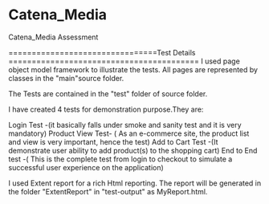 # Catena_Media
Catena_Media Assessment



================================Test Details =========================================
I used  page object model framework to illustrate the tests. All pages are represented by classes in the "main"source folder.

The Tests are contained in the "test" folder of source folder.

I have created 4 tests for demonstration purpose.They are:

Login Test -(it basically falls under smoke and sanity test and it is very mandatory)
Product View Test- ( As an e-commerce site, the product list and view is very important, hence the test)
Add to Cart Test -(It demonstrate user ability to add product(s) to the shopping cart)
End to End test -( This is the complete test from login to checkout to simulate a successful user experience on the application)

I used Extent report  for a rich Html reporting. The report will be generated in the folder "ExtentReport" in  "test-output" as MyReport.html.

